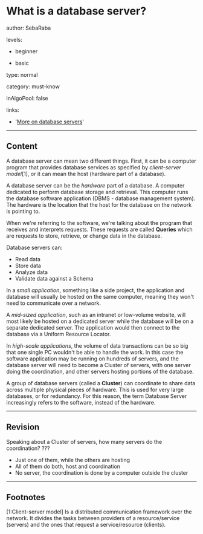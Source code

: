 # What is a database server?
author: SebaRaba

levels:

  - beginner

  - basic

type: normal

category: must-know

inAlgoPool: false

links:

  - '[More on database servers](http://ecomputernotes.com/fundamental/what-is-a-database/what-is-a-database-server)'

---
## Content

A database server can mean two different things. First, it can be a computer program that provides database services as specified by *client-server model*[1], or it can mean the host (hardware part of a database).

A database server can be the *hardware* part of a database. A computer dedicated to perform database storage and retrieval. This computer runs the database software  application (DBMS - database management system). The hardware is the location that the host for the database on the network is pointing to.

When we're referring to the software, we're talking about the program that receives and interprets requests. These requests are called **Queries** which are requests to store, retrieve, or change data in the database.

Database servers can:
- Read data
- Store data
- Analyze data
- Validate data against a Schema

In a *small application*, something like a side project, the application and database will usually be hosted on the same computer, meaning they won't need to communicate over a network.

A *mid-sized application*, such as an intranet or low-volume website, will most likely be hosted on a dedicated server while the database will be on a separate dedicated server. The application would then connect to the database via a Uniform Resource Locator.

In *high-scale applications*, the volume of data transactions can be so big that one single PC wouldn't be able to handle the work. In this case the software application may be running on hundreds of servers, and the database server will need to become a Cluster of servers, with one server doing the coordination, and other servers hosting portions of the database.

A group of database servers (called a **Cluster**) can coordinate to share data across multiple physical pieces of hardware. This is used for very large databases, or for redundancy. For this reason, the term Database Server increasingly refers to the software, instead of the hardware.


---
## Revision

Speaking about a Cluster of servers, how many servers do the coordination?
???

* Just one of them, while the others are hosting
* All of them do both, host and coordination
* No server, the coordination is done by a computer outside the cluster

---
## Footnotes

[1:Client-server model]
Is a distributed communication framework over the network. It divides the tasks between providers of a resource/service (servers) and the ones that request a service/resource (clients).
